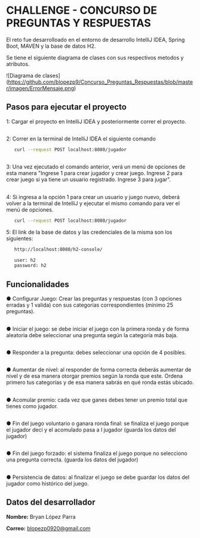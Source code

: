 # CHALLENGE - CONCURSO DE PREGUNTAS Y RESPUESTAS

El reto fue desarrolloado en el entorno de desarrollo IntelliJ IDEA, Spring Boot, MAVEN y la
base de datos H2.

Se tiene el siguiente diagrama de clases con sus respectivos metodos y atributos.

![Diagrama de clases] (https://github.com/blopezp9/Concurso_Preguntas_Respuestas/blob/master/imagen/ErrorMensaje.png)


## Pasos para ejecutar el proyecto
1: Cargar el proyecto en IntelliJ IDEA y posteriormente correr el proyecto.
##
2: Correr en la terminal de IntelliJ IDEA el siguiente comando

```bash
   curl --request POST localhost:8080/jugador
```
 ##
3: Una vez ejecutado el comando anterior, verá un menú de opciones de esta manera "Ingrese 1 para crear jugador y crear juego. Ingrese 2 para crear juego si ya tiene un usuario registrado. Ingrese 3 para jugar". 
##
4: Si ingresa a la opción 1 para crear un usuario y juego nuevo, deberá volver a la terminal de IntelliJ y ejecutar el mismo comando para ver el menú de opciones.
```bash
   curl --request POST localhost:8080/jugador
```
5: El link de la base de datos y las credenciales de la misma son los siguientes:
```bash
   http://localhost:8080/h2-console/

   user: h2
   password: h2
```
## Funcionalidades
● Configurar Juego: Crear las preguntas y respuestas (con 3 opciones erradas y 1
valida) con sus categorías correspondientes (mínimo 25 preguntas).
##
● Iniciar el juego: se debe iniciar el juego con la primera ronda y de forma aleatoria debe
seleccionar una pregunta según la categoría más baja.
##
● Responder a la pregunta: debes seleccionar una opción de 4 posibles.
##
● Aumentar de nivel: al responder de forma correcta deberás aumentar de nivel y de esa
manera otorgar premios según la ronda que este. Ordena primero tus categorías y de
esa manera sabrás en qué ronda estás ubicado.
##
● Acomular premio: cada vez que ganes debes tener un premio total que tienes como
jugador.
##
● Fin del juego voluntario o ganara ronda final: se finaliza el juego porque el jugador
deci y el acomulado pasa a l jugador (guarda los datos del jugador)
##
● Fin del juego forzado: el sistema finaliza el juego porque no selecciono una pregunta
correcta. (guarda los datos del jugador)
##
● Persistencia de datos: al finalizar el juego se debe guardar los datos del jugador como
histórico del juego.  
## Datos del desarrollador

**Nombre:** Bryan López Parra

**Correo:** blopezp0920@gmail.com

